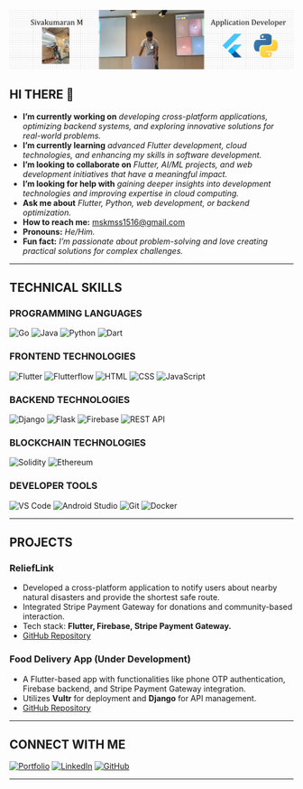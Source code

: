 ![Banner](https://raw.githubusercontent.com/msk1523/msk1523/main/banner.png)


## HI THERE 👋  

- **I’m currently working on** *developing cross-platform applications, optimizing backend systems, and exploring innovative solutions for real-world problems.*  
- **I’m currently learning** *advanced Flutter development, cloud technologies, and enhancing my skills in software development.*  
- **I’m looking to collaborate on** *Flutter, AI/ML projects, and web development initiatives that have a meaningful impact.*  
- **I’m looking for help with** *gaining deeper insights into development technologies and improving expertise in cloud computing.*  
- **Ask me about** *Flutter, Python, web development, or backend optimization.*  
- **How to reach me:** [mskmss1516@gmail.com](mailto:mskmss1516@gmail.com)  
- **Pronouns:** *He/Him.*  
- **Fun fact:** *I’m passionate about problem-solving and love creating practical solutions for complex challenges.*  

---

## TECHNICAL SKILLS  

### PROGRAMMING LANGUAGES  
![Go](https://img.shields.io/badge/Go-%2300ADD8.svg?style=for-the-badge&logo=go&logoColor=white) ![Java](https://img.shields.io/badge/Java-%23ED8B00.svg?style=for-the-badge&logo=java&logoColor=white) ![Python](https://img.shields.io/badge/Python-%2314354C.svg?style=for-the-badge&logo=python&logoColor=white) ![Dart](https://img.shields.io/badge/Dart-0175C2?style=for-the-badge&logo=dart&logoColor=white)  

### FRONTEND TECHNOLOGIES  
![Flutter](https://img.shields.io/badge/Flutter-%2302569B.svg?style=for-the-badge&logo=flutter&logoColor=white) ![Flutterflow](https://img.shields.io/badge/Flutterflow-%23009F00.svg?style=for-the-badge&logo=flutter&logoColor=white) ![HTML](https://img.shields.io/badge/HTML-%23E34F26.svg?style=for-the-badge&logo=html5&logoColor=white) ![CSS](https://img.shields.io/badge/CSS-%23239120.svg?style=for-the-badge&logo=css3&logoColor=white) ![JavaScript](https://img.shields.io/badge/JavaScript-%23F7DF1E.svg?style=for-the-badge&logo=javascript&logoColor=black)  

### BACKEND TECHNOLOGIES  
![Django](https://img.shields.io/badge/Django-%23092E20.svg?style=for-the-badge&logo=django&logoColor=white) ![Flask](https://img.shields.io/badge/Flask-%23000000.svg?style=for-the-badge&logo=flask&logoColor=white) ![Firebase](https://img.shields.io/badge/Firebase-%23FFCA28.svg?style=for-the-badge&logo=firebase&logoColor=black) ![REST API](https://img.shields.io/badge/REST-API-blue?style=for-the-badge&logo=rest&logoColor=white)  

### BLOCKCHAIN TECHNOLOGIES  
![Solidity](https://img.shields.io/badge/Solidity-%23363636.svg?style=for-the-badge&logo=ethereum&logoColor=white) ![Ethereum](https://img.shields.io/badge/Ethereum-%234C9DFE.svg?style=for-the-badge&logo=ethereum&logoColor=black)  

### DEVELOPER TOOLS  
![VS Code](https://img.shields.io/badge/VS%20Code-%23007ACC.svg?style=for-the-badge&logo=visual-studio-code&logoColor=white) ![Android Studio](https://img.shields.io/badge/Android%20Studio-%233DDC84.svg?style=for-the-badge&logo=android-studio&logoColor=white) ![Git](https://img.shields.io/badge/Git-%23F05032.svg?style=for-the-badge&logo=git&logoColor=white) ![Docker](https://img.shields.io/badge/Docker-%232496ED.svg?style=for-the-badge&logo=docker&logoColor=white)  

---

## PROJECTS  

### ReliefLink  
- Developed a cross-platform application to notify users about nearby natural disasters and provide the shortest safe route.  
- Integrated Stripe Payment Gateway for donations and community-based interaction.  
- Tech stack: **Flutter, Firebase, Stripe Payment Gateway.**  
- [GitHub Repository](https://github.com/msk1523)  

### Food Delivery App (Under Development)  
- A Flutter-based app with functionalities like phone OTP authentication, Firebase backend, and Stripe Payment Gateway integration.  
- Utilizes **Vultr** for deployment and **Django** for API management.  
- [GitHub Repository](https://github.com/msk1523/Food-Delivery)  

---

## CONNECT WITH ME  

[![Portfolio](https://img.shields.io/badge/Portfolio-%23000000.svg?style=for-the-badge&logo=internet-explorer&logoColor=white)](https://sivakumaran-portfolio.flutterflow.app/)  [![LinkedIn](https://img.shields.io/badge/LinkedIn-%230077B5.svg?style=for-the-badge&logo=linkedin&logoColor=white)](https://www.linkedin.com/in/siva-kumaran-manivaannan-012a7724a/) [![GitHub](https://img.shields.io/badge/GitHub-%23181717.svg?style=for-the-badge&logo=github&logoColor=white)](https://github.com/msk1523)  

---

